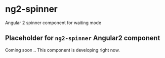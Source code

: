# ng2-spinner
Angular 2 spinner component for waiting mode

## Placeholder for `ng2-spinner` Angular2 component

Coming soon ..
This component is developing right now.

